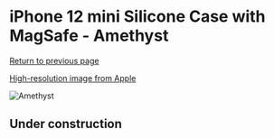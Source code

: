 # iPhone 12 mini Silicone Case with MagSafe - Amethyst

[Return to previous page](/iphone_12)

[High-resolution image from Apple](https://store.storeimages.cdn-apple.com/8756/as-images.apple.com/is/MK033?wid=4500&hei=4500&fmt=png)

<div style="width: 500px"><img src="/everyphone/MK033.png" alt="Amethyst"></div>

## Under construction
